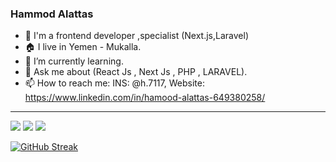 ### Hammod Alattas 

- 👋 I'm a frontend developer ,specialist (Next.js,Laravel)
- 🏠 I live in Yemen - Mukalla.
- 🌱 I’m currently learning.
- 💬 Ask me about (React Js , Next Js , PHP , LARAVEL).
- 📫 How to reach me: INS: @h.7117, Website: https://www.linkedin.com/in/hamood-alattas-649380258/ 

<hr/>
<img src="https://github-readme-stats.vercel.app/api?username=H-7117&count_private=true&show_icons=true&hide_title=true" />
<img src="https://github-profile-trophy.vercel.app/?username=H-7117&theme=flat&no-frame=true&margin-w=30" />
<img src="https://github-readme-stats.vercel.app/api/top-langs/?username=H-7117&hide_title=true&layout=compact" />

[![GitHub Streak](https://github-readme-streak-stats.herokuapp.com?user=H-7117&theme=gruvbox_duo&hide_border=true)](https://github.com/H-7117)
